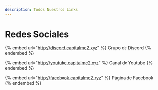 ```yaml
---
description: Todos Nuestros Links
---
```


# Redes Sociales

{% embed url="http://discord.capitalmc2.xyz" %}
Grupo de Discord
{% endembed %}

{% embed url="http://youtube.capitalmc2.xyz" %}
Canal de Youtube
{% endembed %}

{% embed url="http://facebook.capitalmc2.xyz" %}
Página de Facebook
{% endembed %}

